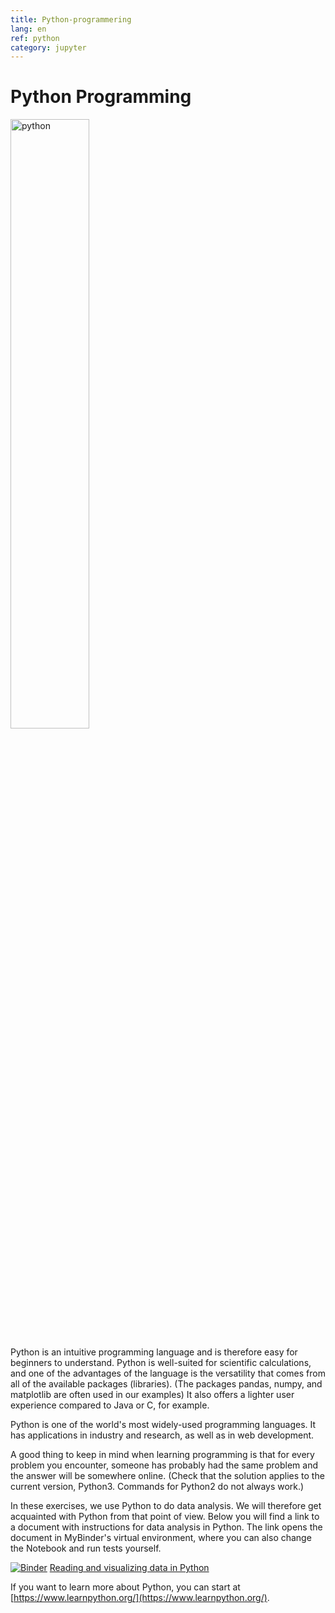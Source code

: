 ```yaml
---
title: Python-programmering
lang: en
ref: python
category: jupyter
---
```


# Python Programming

<img src="https://upload.wikimedia.org/wikipedia/commons/thumb/f/f8/Python_logo_and_wordmark.svg/1920px-Python_logo_and_wordmark.svg.png" alt="python" width="50%" class="center"/>

Python is an intuitive programming language and is therefore easy for beginners to understand. Python is well-suited for scientific calculations, and one of the advantages of the language is the versatility that comes from all of the available packages (libraries). (The packages pandas, numpy, and matplotlib are often used in our examples) It also offers a lighter user experience compared to Java or C, for example.

Python is one of the world's most widely-used programming languages. It has applications in industry and research, as well as in web development.

A good thing to keep in mind when learning programming is that for every problem you encounter, someone has probably had the same problem and the answer will be somewhere online. (Check that the solution applies to the current version, Python3. Commands for Python2 do not always work.)

In these exercises, we use Python to do data analysis. We will therefore get acquainted with Python from that point of view. Below you will find a link to a document with instructions for data analysis in Python. The link opens the document in MyBinder's virtual environment, where you can also change the Notebook and run tests yourself.

[![Binder](https://mybinder.org/badge_logo.svg)](https://mybinder.org/v2/gh/cms-opendata-education/cms-jupyter-materials-english/master?filepath=Introduction-to-jupyter%2FGuide-to-using-Python.ipynb) [Reading and visualizing data in Python](https://mybinder.org/v2/gh/cms-opendata-education/cms-jupyter-materials-english/master?filepath=Introduction-to-jupyter%2FGuide-to-using-Python.ipynb) 

If you want to learn more about Python, you can start at [https://www.learnpython.org/](https://www.learnpython.org/).
